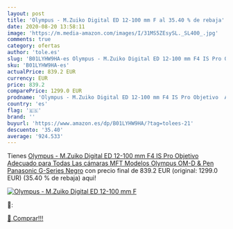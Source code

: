 ```yaml
---
layout: post
title: 'Olympus - M.Zuiko Digital ED 12-100 mm F al 35.40 % de rebaja'
date: 2020-08-20 13:58:11
image: 'https://m.media-amazon.com/images/I/31MS5ZEsySL._SL400_.jpg'
comments: true
category: ofertas
author: 'tole.es'
slug: 'B01LYHW9HA-es Olympus - M.Zuiko Digital ED 12-100 mm F4 IS Pro Objetivo...'
sku: 'B01LYHW9HA-es'
actualPrice: 839.2 EUR
currency: EUR
price: 839.2
comparePrice: 1299.0 EUR
prodname: 'Olympus - M.Zuiko Digital ED 12-100 mm F4 IS Pro Objetivo  Adecuado para Todas Las cámaras MFT  Modelos Olympus OM-D & Pen  Panasonic G-Series  Negro'
country: 'es'
flag: '🇪🇸'
brand: ''
buyurl: 'https://www.amazon.es/dp/B01LYHW9HA/?tag=tolees-21'
descuento: '35.40'
average: '924.533'
---
```


Tienes [Olympus - M.Zuiko Digital ED 12-100 mm F4 IS Pro Objetivo  Adecuado para Todas Las cámaras MFT  Modelos Olympus OM-D & Pen  Panasonic G-Series  Negro](https://www.amazon.es/dp/B01LYHW9HA/?tag=tolees-21) con precio final de  839.2 EUR (original: 1299.0 EUR) (35.40 %  de rebaja) aqui!

[![Olympus - M.Zuiko Digital ED 12-100 mm F](https://m.media-amazon.com/images/I/31MS5ZEsySL._SL400_.jpg)](https://www.amazon.es/dp/B01LYHW9HA/?tag=tolees-21)

🔎:


[🛒 Comprar!!!](https://www.amazon.es/dp/B01LYHW9HA/?tag=tolees-21)
